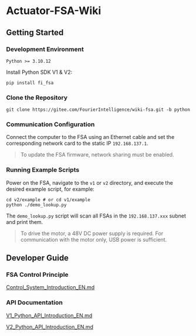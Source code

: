 # Actuator-FSA-Wiki

## Getting Started

### Development Environment

`Python >= 3.10.12`

Install Python SDK V1 & V2:

```shell
pip install fi_fsa
```

### Clone the Repository

```shell
git clone https://gitee.com/FourierIntelligence/wiki-fsa.git -b python
```

### Communication Configuration

Connect the computer to the FSA using an Ethernet cable and set the corresponding network card to the static IP `192.168.137.1`.

> To update the FSA firmware, network sharing must be enabled.

### Running Example Scripts

Power on the FSA, navigate to the `v1` or `v2` directory, and execute the desired example script, for example:

```shell
cd v2/example # or cd v1/example
python ./demo_lookup.py
```

The `demo_lookup.py` script will scan all FSAs in the `192.168.137.xxx` subnet and print them.

> To drive the motor, a 48V DC power supply is required. For communication with the motor only, USB power is sufficient.

## Developer Guide

### FSA Control Principle

 [Control_System_Introduction_EN.md](https://gitee.com/FourierIntelligence/wiki-fsa/blob/python/doc/EN/Control_System_Introduction_EN.md) 

### API Documentation

 [V1_Python_API_Introduction_EN.md](https://gitee.com/FourierIntelligence/wiki-fsa/blob/python/doc/EN/V1_Python_API_Introduction_EN.md) 

 [V2_Python_API_Introduction_EN.md](https://gitee.com/FourierIntelligence/wiki-fsa/blob/python/doc/EN/V2_Python_API_Introduction_EN.md) 

